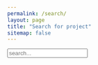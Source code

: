 ```yaml
---
permalink: /search/
layout: page
title: "Search for project"
sitemap: false
---
```


<!-- {% include _google_search.html %} -->
<!-- Html Elements for Search -->
<div id="search-container">
<input type="text" id="search-input" placeholder="search...">
<ul style="margin-left: 0px;" id="results-container"></ul>
</div>

<!-- Configuration -->
<script>
SimpleJekyllSearch({
  searchInput: document.getElementById('search-input'),
  resultsContainer: document.getElementById('results-container'),
  json: 'https://lyqht.github.io/istd-1d-exhibition-2020/search.json',
  searchResultTemplate: '<a href="{url}"><div style="box-shadow: 0 4px 8px 0 rgba(0, 0, 0, 0.2); border: 1px solid; border-radius: 3px; padding: 3vw; margin: 2vh;"><p><h3>{title}</h3><p>{subheadline}</p><img src="{related_image}"></img></div></a>'
})
</script>